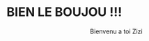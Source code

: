 <html>
<head></head>
<h1> BIEN LE BOUJOU !!! </h1>
<body>
<center><p>Bienvenu a toi Zizi</p></center>
</body>


</html>

